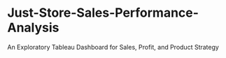 # Just-Store-Sales-Performance-Analysis
An Exploratory Tableau Dashboard for Sales, Profit, and Product Strategy

